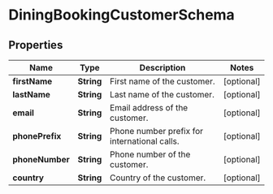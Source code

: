 # DiningBookingCustomerSchema

## Properties
Name | Type | Description | Notes
------------ | ------------- | ------------- | -------------
**firstName** | **String** | First name of the customer. |  [optional]
**lastName** | **String** | Last name of the customer. |  [optional]
**email** | **String** | Email address of the customer. |  [optional]
**phonePrefix** | **String** | Phone number prefix for international calls. |  [optional]
**phoneNumber** | **String** | Phone number of the customer. |  [optional]
**country** | **String** | Country of the customer. |  [optional]
